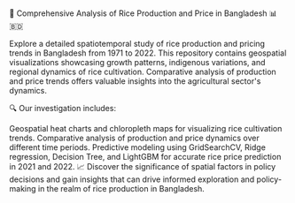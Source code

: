 🌾 Comprehensive Analysis of Rice Production and Price in Bangladesh 📊🇧🇩

Explore a detailed spatiotemporal study of rice production and pricing trends in Bangladesh from 1971 to 2022. This repository contains geospatial visualizations showcasing growth patterns, indigenous variations, and regional dynamics of rice cultivation. Comparative analysis of production and price trends offers valuable insights into the agricultural sector's dynamics.

🔍 Our investigation includes:

Geospatial heat charts and chloropleth maps for visualizing rice cultivation trends.
Comparative analysis of production and price dynamics over different time periods.
Predictive modeling using GridSearchCV, Ridge regression, Decision Tree, and LightGBM for accurate rice price prediction in 2021 and 2022.
📈 Discover the significance of spatial factors in policy decisions and gain insights that can drive informed exploration and policy-making in the realm of rice production in Bangladesh.

